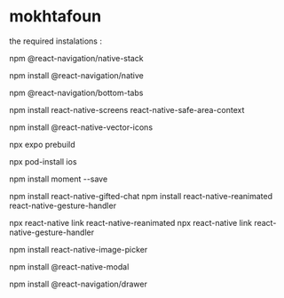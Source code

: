 # mokhtafoun

the required instalations : 

npm @react-navigation/native-stack 

<!-- for the navigation  -->
npm install @react-navigation/native 

<!-- for the bottom navigation bar -->
npm @react-navigation/bottom-tabs
<!-- Installing dependencies into a bare React Native project​ -->
npm install react-native-screens react-native-safe-area-context

<!-- for vectors icons  -->
npm install @react-native-vector-icons

<!-- for ios and andriod directories -->
npx expo prebuild 
<!-- for  installing CocoaPods depencies of ios  -->
npx pod-install ios

<!--  instal moment.js for time -->
npm install moment --save

<!-- instaal giftedChat for chat UI and additional dependencies -->
npm install react-native-gifted-chat
npm install react-native-reanimated react-native-gesture-handler

<!-- install this if you have a react native version older than 0.60 to link the libraries manually. -->
npx react-native link react-native-reanimated
npx react-native link react-native-gesture-handler

<!-- for opening the iphone image library  -->
npm install react-native-image-picker

<!-- for modals -->
npm install @react-native-modal

<!-- for drawer navigator -->
npm install @react-navigation/drawer

